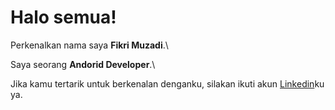 # Halo semua! 

Perkenalkan nama saya **Fikri Muzadi**.\

Saya seorang **Andorid Developer**.\

Jika kamu tertarik untuk berkenalan denganku, silakan ikuti akun [Linkedin](https://www.linkedin.com/in/fikri-muzadi/)ku ya.
